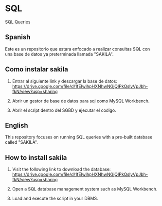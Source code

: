 # SQL
SQL Queries

## Spanish
Este es un repositorio que estara enfocado a realizar consultas SQL con una base de datos ya preterminada llamada "SAKILA".

## Como instalar sakila
1. Entrar al siguiente link y descargar la base de datos: 
   https://drive.google.com/file/d/1fElwihpHXNhwNGjQIPkQslyVpJbh-fkN/view?usp=sharing

2. Abrir un gestor de base de datos para sql como MySQL Workbench.

3. Abrir el script dentro del SGBD y ejecutar el codigo.


## English 
This repository focuses on running SQL queries with a pre-built database called "SAKILA".

## How to install sakila
1. Visit the following link to download the database:
   https://drive.google.com/file/d/1fElwihpHXNhwNGjQIPkQslyVpJbh-fkN/view?usp=sharing

2. Open a SQL database management system such as MySQL Workbench.

3. Load and execute the script in your DBMS.
